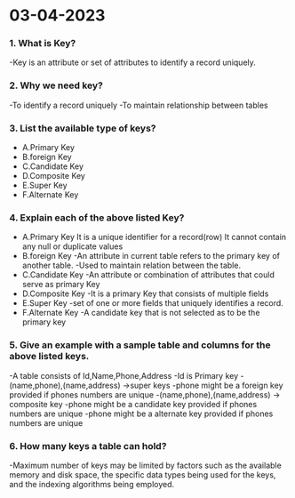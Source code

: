# 03-04-2023

### 1. What is Key?
-Key is an attribute or set of attributes to identify a record uniquely.
### 2. Why we need key?
-To identify a record uniquely
-To maintain relationship between tables
### 3. List the available type of keys?
* A.Primary Key 
* B.foreign Key
* C.Candidate Key
* D.Composite Key
* E.Super Key
* F.Alternate Key
### 4. Explain each of the above listed Key? 
* A.Primary Key
It is a unique identifier for a record(row)
It cannot contain any null or duplicate values
* B.foreign Key 
-An attribute in current table refers to the primary key of another table.
-Used to maintain relation between the table.
* C.Candidate Key
-An attribute or combination of attributes that could serve as primary Key
* D.Composite Key
-It is a primary Key that consists of multiple fields
* E.Super Key
-set of one or more fields that uniquely identifies a record.
* F.Alternate Key
-A candidate key that is not selected as to be the primary key
### 5. Give an example with a sample table and columns for the above listed keys.
-A table consists of Id,Name,Phone,Address
-Id is Primary key
-(name,phone),(name,address) ->super keys
-phone might be a foreign key provided if phones numbers are unique
-(name,phone),(name,address) -> composite key
-phone might be a candidate key provided if phones numbers are unique
-phone might be a alternate key provided if phones numbers are unique
### 6. How many keys a table can hold?
-Maximum number of keys may be limited by factors such as the available memory and disk space,
the specific data types being used for the keys, and the indexing algorithms being employed.